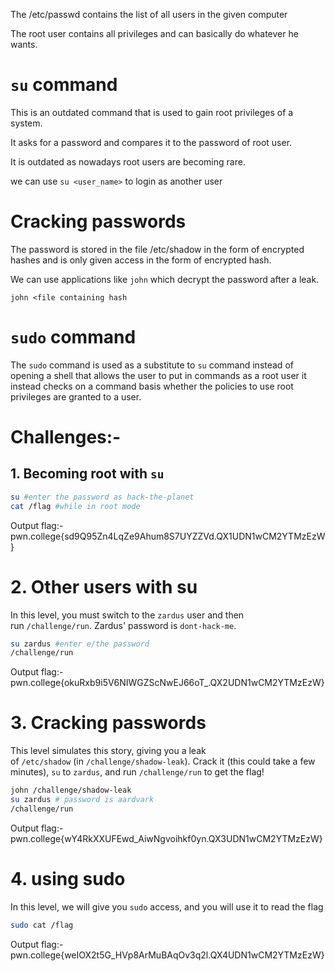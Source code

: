 
The /etc/passwd contains the list of all users in the given computer

The root user contains all privileges and can basically do whatever he wants.

# `su` command 

This is an outdated command that is used to gain root privileges of a system. 

It asks for a password and compares it to the password of root user. 

It is outdated as nowadays root users are becoming rare. 

we can use `su <user_name>` to login as another user

# Cracking passwords

The password is stored in the file /etc/shadow in the form of encrypted hashes and is only given access in the form of encrypted hash. 

We can use applications like `john` which decrypt the password after a leak.

`john <file containing hash`

# `sudo` command

The `sudo` command is used as a substitute to `su` command instead of opening a shell that allows the user to put in commands as a root user it instead checks on a command basis whether the policies to use root privileges are granted to a user.  


# Challenges:-

## 1. Becoming root with `su`

```bash
su #enter the password as hack-the-planet
cat /flag #while in root mode
```

Output flag:-pwn.college{sd9Q95Zn4LqZe9Ahum8S7UYZZVd.QX1UDN1wCM2YTMzEzW}

# 2. Other users with su
In this level, you must switch to the `zardus` user and then run `/challenge/run`. Zardus' password is `dont-hack-me`.

```bash
su zardus #enter e/the password
/challenge/run
```

Output flag:-pwn.college{okuRxb9i5V6NIWGZScNwEJ66oT_.QX2UDN1wCM2YTMzEzW}

# 3. Cracking passwords

This level simulates this story, giving you a leak of `/etc/shadow` (in `/challenge/shadow-leak`). Crack it (this could take a few minutes), `su` to `zardus`, and run `/challenge/run` to get the flag!

```bash
john /challenge/shadow-leak
su zardus # password is aardvark
/challenge/run
```

Output flag:-pwn.college{wY4RkXXUFEwd_AiwNgvoihkf0yn.QX3UDN1wCM2YTMzEzW}

# 4. using sudo

In this level, we will give you `sudo` access, and you will use it to read the flag

```bash
sudo cat /flag
```

Output flag:-pwn.college{weIOX2t5G_HVp8ArMuBAqOv3q2l.QX4UDN1wCM2YTMzEzW}
